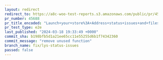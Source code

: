 ```yaml
---
layout: redirect
redirect_to: https://a8c-woo-test-reports.s3.amazonaws.com/public/pr/45688/e2e/index.html
pr_number: 45688
pr_title_encoded: "Launch+your+store%3A+Address+status+issues+and+filesystem"
pr_test_type: e2e
last_published: "2024-03-18 19:33:49 +0000"
commit_sha: b198bfb5d1a21ee65cc11e55255d6b1f74342360
commit_message: "remove unused function"
branch_name: fix/lys-status-issues
passed: false
---
```

